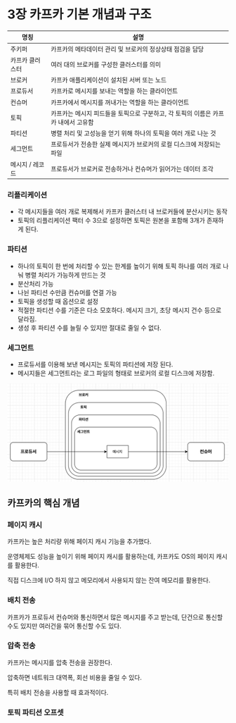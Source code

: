 # 3장 카프카 기본 개념과 구조

| 명칭        | 설명                                             |
|-----------|------------------------------------------------|
| 주키퍼       | 카프카의 메타데이터 관리 및 브로커의 정상상태 점검을 담당               |
| 카프카 클러스터  | 여러 대의 브로커를 구성한 클러스터를 의미                        |
| 브로커       | 카프카 애플리케이션이 설치된 서버 또는 노드                       |
| 프로듀서      | 카프카로 메시지를 보내는 역할을 하는 클라이언트                     |
| 컨슈머       | 카프카에서 메시지를 꺼내가는 역할을 하는 클라이언트                   |
| 토픽        | 카프카는 메시지 피드들을 토픽으로 구분하고, 각 토픽의 이름은 카프카 내에서 고유함 |
| 파티션       | 병렬 처리 및 고성능을 얻기 위해 하나의 토픽을 여러 개로 나눈 것          |
| 세그먼트      | 프로듀서가 전송한 실제 메시지가 브로커의 로컬 디스크에 저장되는 파일         |
| 메시지 / 레코드 | 프로듀서가 브로커로 전송하거나 컨슈머가 읽어가는 데이터 조각              |

### 리플리케이션

- 각 메시지들을 여러 개로 복제해서 카프카 클러스터 내 브로커들에 분산시키는 동작
- 토픽의 리플리케이션 팩터 수 3으로 설정하면 토픽은 원본을 포함해 3개가 존재하게 된다.

### 파티션

- 하나의 토픽이 한 번에 처리할 수 있는 한계를 높이기 위해 토픽 하나를 여러 개로 나눠 병렬 처리가 가능하게 만드는 것
- 분산처리 가능
- 나뉜 파티션 수만큼 컨슈머를 연결 가능
- 토픽을 생성할 때 옵션으로 설정
- 적절한 파티션 수를 기준은 다소 모호하다. 메시지 크기, 초당 메시지 건수 등으로 달라짐.
- 생성 후 파티션 수를 늘릴 수 있지만 절대로 줄일 수 없다.

### 세그먼트

- 프로듀서를 이용해 보낸 메시지는 토픽의 파티션에 저장 된다.
- 메시지들은 세그먼트라는 로그 파일의 형태로 브로커의 로컬 디스크에 저장함.

<img src="../../images/토픽_파티션_세그먼트_관계도.png" alt="">

## 카프카의 핵심 개념

### 페이지 캐시

카프카는 높은 처리량 위해 페이지 캐시 기능을 추가했다.

운영체제도 성능을 높이기 위해 페이지 캐시를 활용하는데, 카프카도 OS의 페이지 캐시를 활용한다.

직접 디스크에 I/O 하지 않고 메모리에서 사용되지 않는 잔여 메모리를 활용한다.

### 배치 전송

카프카가 프로듀서 컨슈머와 통신하면서 많은 메시지를 주고 받는데, 단건으로 통신할 수도 있지만 여러건을 묶어 통신할 수도 있다.

### 압축 전송

카프카는 메시지를 압축 전송을 권장한다.

압축하면 네트워크 대역폭, 회선 비용을 줄일 수 있다.

특히 배치 전송을 사용할 때 효과적이다.

### 토픽 파티션 오프셋




